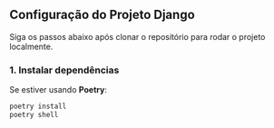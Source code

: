 ## Configuração do Projeto Django

Siga os passos abaixo após clonar o repositório para rodar o projeto localmente.

### 1. Instalar dependências
Se estiver usando **Poetry**:

```bash
poetry install
poetry shell
